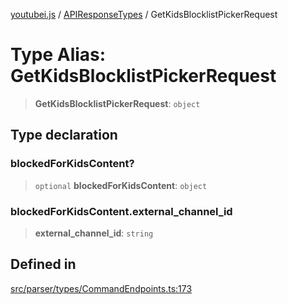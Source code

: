 [youtubei.js](../../../README.md) / [APIResponseTypes](../README.md) / GetKidsBlocklistPickerRequest

# Type Alias: GetKidsBlocklistPickerRequest

> **GetKidsBlocklistPickerRequest**: `object`

## Type declaration

### blockedForKidsContent?

> `optional` **blockedForKidsContent**: `object`

### blockedForKidsContent.external\_channel\_id

> **external\_channel\_id**: `string`

## Defined in

[src/parser/types/CommandEndpoints.ts:173](https://github.com/LuanRT/YouTube.js/blob/e54e499ff553dab51e6d9d1aebc090b50fec29ba/src/parser/types/CommandEndpoints.ts#L173)
